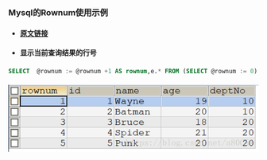 ### Mysql的Rownum使用示例

* #### [原文链接](https://blog.csdn.net/a80c51/article/details/80531291)

* ####  显示当前查询结果的行号

```Sql
SELECT  @rownum := @rownum +1 AS rownum,e.* FROM (SELECT @rownum := 0) r,employee e 
```

#### ![](/assets/s1.png)

#### 




